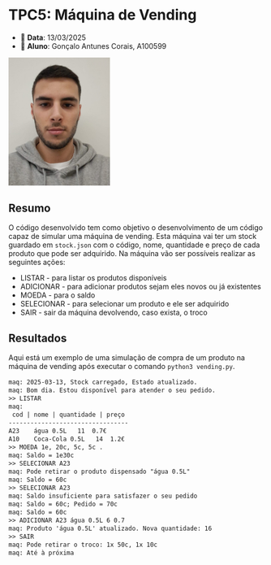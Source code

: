 # TPC5: Máquina de Vending
- 📅 **Data**: 13/03/2025
- 👤 **Aluno**: Gonçalo Antunes Corais, A100599
<img src="../foto.jpeg" alt="Fotografia" width="200"/>

## Resumo

O código desenvolvido tem como objetivo o desenvolvimento de um código capaz de simular uma máquina de vending. Esta máquina vai ter um stock guardado em `stock.json` com o código, nome, quantidade e preço de cada produto que pode ser adquirido. Na máquina vão ser possíveis realizar as seguintes ações:

- LISTAR - para listar os produtos disponíveis
- ADICIONAR - para adicionar produtos sejam eles novos ou já existentes
- MOEDA - para o saldo
- SELECIONAR - para selecionar um produto e ele ser adquirido
- SAIR - sair da máquina devolvendo, caso exista, o troco

## Resultados

Aqui está um exemplo de uma simulação de compra de um produto na máquina de vending após executar o comando `python3 vending.py`.

```
maq: 2025-03-13, Stock carregado, Estado atualizado.
maq: Bom dia. Estou disponível para atender o seu pedido.
>> LISTAR
maq:
 cod | nome | quantidade | preço
---------------------------------
A23    água 0.5L   11  0.7€
A10    Coca-Cola 0.5L   14  1.2€
>> MOEDA 1e, 20c, 5c, 5c .
maq: Saldo = 1e30c
>> SELECIONAR A23
maq: Pode retirar o produto dispensado "água 0.5L"
maq: Saldo = 60c
>> SELECIONAR A23
maq: Saldo insuficiente para satisfazer o seu pedido
maq: Saldo = 60c; Pedido = 70c
maq: Saldo = 60c
>> ADICIONAR A23 água 0.5L 6 0.7
maq: Produto 'água 0.5L' atualizado. Nova quantidade: 16
>> SAIR
maq: Pode retirar o troco: 1x 50c, 1x 10c
maq: Até à próxima
```